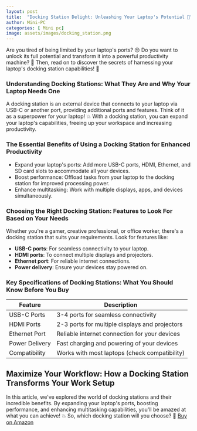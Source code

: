 ```yaml
---
layout: post
title:  "Docking Station Delight: Unleashing Your Laptop's Potential 🚀"
author: Mini-PC
categories: [ Mini pc]
image: assets/images/docking_station.png
--- 
```


Are you tired of being limited by your laptop's ports? 😔 Do you want to unlock its full potential and transform it into a powerful productivity machine? 💪 Then, read on to discover the secrets of harnessing your laptop's docking station capabilities! 🔧

### Understanding Docking Stations: What They Are and Why Your Laptop Needs One

A docking station is an external device that connects to your laptop via USB-C or another port, providing additional ports and features. Think of it as a superpower for your laptop! 💥 With a docking station, you can expand your laptop's capabilities, freeing up your workspace and increasing productivity.

### The Essential Benefits of Using a Docking Station for Enhanced Productivity

* Expand your laptop's ports: Add more USB-C ports, HDMI, Ethernet, and SD card slots to accommodate all your devices.
* Boost performance: Offload tasks from your laptop to the docking station for improved processing power.
* Enhance multitasking: Work with multiple displays, apps, and devices simultaneously.

### Choosing the Right Docking Station: Features to Look For Based on Your Needs


Whether you're a gamer, creative professional, or office worker, there's a docking station that suits your requirements. Look for features like:

* **USB-C ports**: For seamless connectivity to your laptop.
* **HDMI ports**: To connect multiple displays and projectors.
* **Ethernet port**: For reliable internet connections.
* **Power delivery**: Ensure your devices stay powered on.

### Key Specifications of Docking Stations: What You Should Know Before You Buy

| Feature | Description |
| --- | --- |
| USB-C Ports | 3-4 ports for seamless connectivity |
| HDMI Ports | 2-3 ports for multiple displays and projectors |
| Ethernet Port | Reliable internet connection for your devices |
| Power Delivery | Fast charging and powering of your devices |
| Compatibility | Works with most laptops (check compatibility) |

## Maximize Your Workflow: How a Docking Station Transforms Your Work Setup

In this article, we've explored the world of docking stations and their incredible benefits. By expanding your laptop's ports, boosting performance, and enhancing multitasking capabilities, you'll be amazed at what you can achieve! 💥 So, which docking station will you choose? 🔧 [Buy on Amazon](https://amzn.to/3KXnFOB) 